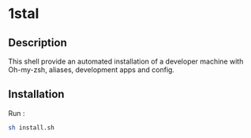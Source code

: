 # 1stal

## Description

This shell provide an automated installation of a developer machine with Oh-my-zsh, aliases, development apps and config.

## Installation

Run : 
```bash
sh install.sh
```

